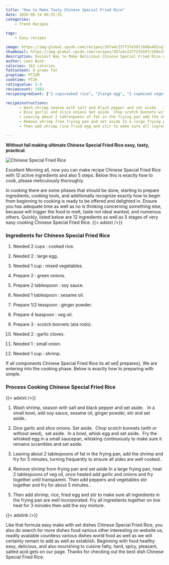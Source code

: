 ```yaml
---
title: "How to Make Tasty Chinese Special Fried Rice"
date: 2020-06-14 09:31:31
categories:
    - Trend Recipes
    
tags:
    - Easy recipes

image: https://img-global.cpcdn.com/recipes/3b7a4c237737e59f/680x482cq70/chinese-special-fried-rice-recipe-main-photo.jpg
thumbnail: https://img-global.cpcdn.com/recipes/3b7a4c237737e59f/350x250cq70/chinese-special-fried-rice-recipe-main-photo.jpg
description: Easiest Way to Make Delicious Chinese Special Fried Rice with 12 ingredients and 5 stages of easy cooking.
author: Leon Bush
calories: 162 calories
fatContent: 9 grams fat
preptime: PT32M
cooktime: PT2H
ratingvalue: 3.9
reviewcount: 1483
recipeingredient: ["2 cupscooked rice", "2large egg", "1 cupmixed vegetables", "2green onions", "2 tablespoonsoy sauce", "1 tablespoonsesame oil", "1/2 teaspoonginger powder", "4 teaspoonveg oil", "3scotch bonnets ata rodo", "2garlic cloves", "1small onion", "1 cupshrimp"]

recipeinstructions: 
      - Wash shrimp season with salt and black pepper and set aside   In a small bowl add soy sauce sesame oil ginger powder stir and set aside 
      - Dice garlic and slice onions Set aside  Chop scotch bonnets with or without seed  set aside  In a bowl whisk egg and set aside  Fry the whisked egg in a small saucepan whisking continuously to make sure it remains scrambles and set aside 
      - Leaving about 2 tablespoons of fat in the frying pan add the shrimp and fry for 5 minutes turning frequently to ensure all sides are well cooked 
      - Remove shrimp from frying pan and set aside In a large frying pan heat 2 tablespoons of veg oil once heated add garlic and onions and fry together until transparent Then add peppers and vegetables stir together and fry for about 5 minutes 
      - Then add shrimp rice fried egg and stir to make sure all ingredients in the frying pan are well incorporated Fry all ingredients together on low heat for 3 minutes then add the soy mixture

---
```




**Without fail making ultimate Chinese Special Fried Rice easy, tasty, practical**. 


![Chinese Special Fried Rice](https://img-global.cpcdn.com/recipes/3b7a4c237737e59f/680x482cq70/chinese-special-fried-rice-recipe-main-photo.jpg "Chinese Special Fried Rice")




Excellent Morning all, now you can make recipe Chinese Special Fried Rice with 12 active ingredients and also 5 steps. Below this is exactly how to cook, please meticulously thoroughly.

In cooking there are some phases that should be done, starting to prepare ingredients, cooking tools, and additionally recognize exactly how to begin from beginning to cooking is ready to be offered and delighted in. Ensure you has adequate time as well as no is thinking concerning something else, because will trigger the food to melt, taste not ideal wanted, and numerous others. Quickly, listed below are 12 ingredients as well as 5 stages of very easy cooking Chinese Special Fried Rice.
{{< adstxt />}}

### Ingredients for Chinese Special Fried Rice


1. Needed 2 cups : cooked rice.

1. Needed 2 : large egg.

1. Needed 1 cup : mixed vegetables.

1. Prepare 2 : green onions.

1. Prepare 2 tablespoon : soy sauce.

1. Needed 1 tablespoon : sesame oil.

1. Prepare 1/2 teaspoon : ginger powder.

1. Prepare 4 teaspoon : veg oil.

1. Prepare 3 : scotch bonnets (ata rodo).

1. Needed 2 : garlic cloves.

1. Needed 1 : small onion.

1. Needed 1 cup : shrimp.



If all components Chinese Special Fried Rice its all set| prepares}, We are entering into the cooking phase. Below is exactly how to preparing with simple.

### Process Cooking Chinese Special Fried Rice

{{< adstxt />}}


1. Wash shrimp, season with salt and black pepper and set aside.   In a small bowl, add soy sauce, sesame oil, ginger powder, stir and set aside..



1. Dice garlic and slice onions. Set aside.  Chop scotch bonnets (with or without seed),  set aside.  In a bowl, whisk egg and set aside.  Fry the whisked egg in a small saucepan, whisking continuously to make sure it remains scrambles and set aside.



1. Leaving about 2 tablespoons of fat in the frying pan, add the shrimp and fry for 5 minutes, turning frequently to ensure all sides are well cooked..



1. Remove shrimp from frying pan and set aside In a large frying pan, heat 2 tablespoons of veg oil, once heated add garlic and onions and fry together until transparent. Then add peppers and vegetables stir together and fry for about 5 minutes..



1. Then add shrimp, rice, fried egg and stir to make sure all ingredients in the frying pan are well incorporated. Fry all ingredients together on low heat for 3 minutes then add the soy mixture.





{{< adslink />}}

Like that formula easy make with set dishes Chinese Special Fried Rice, you also do search for more dishes food various other interesting on website us, readily available countless various dishes world food as well as we will certainly remain to add as well as establish. Beginning with food healthy easy, delicious, and also nourishing to cuisine fatty, hard, spicy, pleasant, salted acid gets on our page. Thanks for checking out the best dish Chinese Special Fried Rice.
